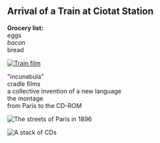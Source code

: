 ## Arrival of a Train at Ciotat Station

**Grocery list:**  
eggs  
*bacon*  
bread  

[![Train film](https://i.ytimg.com/vi/J7laguPTT-Q/maxresdefault.jpg)]([(https://www.youtube.com/watch?v=J7laguPTT-Q)https://www.youtube.com/watch?v=J7laguPTT-Q])

"incunabula"  
cradle films  
a collective invention of a new language  
the montage  
from Paris to the CD-ROM  

![The streets of Paris in 1896](https://www.thecinetourist.net/uploads/7/0/9/9/7099213/vlcsnap-2020-02-14-11h39m50s254_orig.png)

![A stack of CDs](https://lh3.googleusercontent.com/proxy/_d1Rm3tURZg8cCJdcHJdMJGG9cPc5wbx41duWnfULBTUA21q38ht0n7FSlLqAwpLh5uJSKca0-NZFPClc1pHV7Q)
